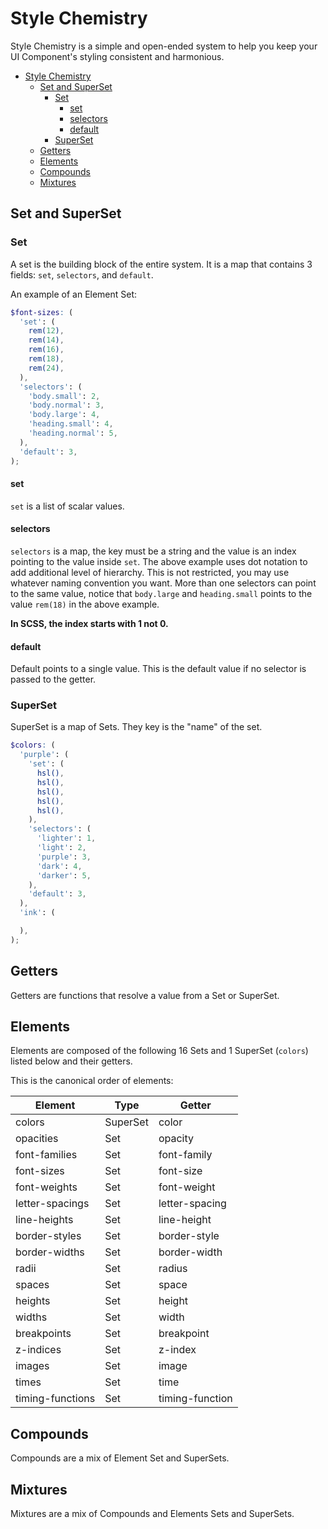 # Style Chemistry

Style Chemistry is a simple and open-ended system to help you keep your UI Component's styling consistent and harmonious.

- [Style Chemistry](#style-chemistry)
  - [Set and SuperSet](#set-and-superset)
    - [Set](#set)
      - [set](#set-1)
      - [selectors](#selectors)
      - [default](#default)
    - [SuperSet](#superset)
  - [Getters](#getters)
  - [Elements](#elements)
  - [Compounds](#compounds)
  - [Mixtures](#mixtures)

## Set and SuperSet

### Set

A set is the building block of the entire system.
It is a map that contains 3 fields: `set`, `selectors`, and `default`.

An example of an Element Set:

```scss
$font-sizes: (
  'set': (
    rem(12),
    rem(14),
    rem(16),
    rem(18),
    rem(24),
  ),
  'selectors': (
    'body.small': 2,
    'body.normal': 3,
    'body.large': 4,
    'heading.small': 4,
    'heading.normal': 5,
  ),
  'default': 3,
);
```

#### set

`set` is a list of scalar values.

#### selectors

`selectors` is a map, the key must be a string and the value is an index pointing to the value inside `set`.
The above example uses dot notation to add additional level of hierarchy.
This is not restricted, you may use whatever naming convention you want.
More than one selectors can point to the same value, notice that `body.large` and `heading.small` points to the value `rem(18)` in the above example.

**In SCSS, the index starts with 1 not 0.**

#### default

Default points to a single value. This is the default value if no selector is passed to the getter.

### SuperSet

SuperSet is a map of Sets. They key is the "name" of the set.

```scss
$colors: (
  'purple': (
    'set': (
      hsl(),
      hsl(),
      hsl(),
      hsl(),
      hsl(),
    ),
    'selectors': (
      'lighter': 1,
      'light': 2,
      'purple': 3,
      'dark': 4,
      'darker': 5,
    ),
    'default': 3,
  ),
  'ink': (

  ),
);
```

## Getters

Getters are functions that resolve a value from a Set or SuperSet.

## Elements

Elements are composed of the following 16 Sets and 1 SuperSet (`colors`) listed below and their getters.

This is the canonical order of elements:

| Element | Type | Getter |
|---|---|---|
| colors | SuperSet | color |
| opacities | Set | opacity |
| font-families | Set | font-family |
| font-sizes | Set | font-size |
| font-weights | Set | font-weight |
| letter-spacings | Set | letter-spacing |
| line-heights | Set | line-height |
| border-styles | Set | border-style |
| border-widths | Set | border-width |
| radii | Set | radius |
| spaces | Set | space |
| heights | Set | height |
| widths | Set | width |
| breakpoints | Set | breakpoint |
| z-indices | Set | z-index |
| images | Set | image |
| times | Set | time |
| timing-functions | Set | timing-function |

## Compounds

Compounds are a mix of Element Set and SuperSets.

## Mixtures

Mixtures are a mix of Compounds and Elements Sets and SuperSets.

